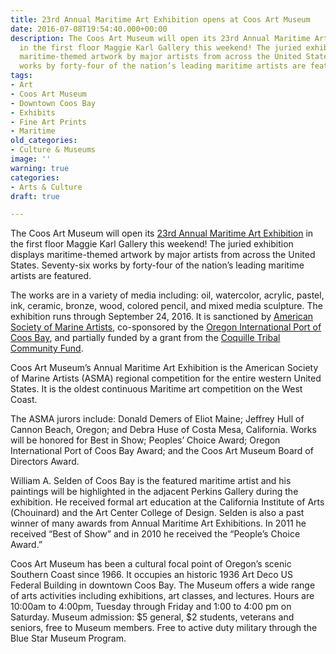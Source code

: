 ```yaml
---
title: 23rd Annual Maritime Art Exhibition opens at Coos Art Museum
date: 2016-07-08T19:54:40.000+00:00
description: The Coos Art Museum will open its 23rd Annual Maritime Art Exhibition
  in the first floor Maggie Karl Gallery this weekend! The juried exhibition displays
  maritime-themed artwork by major artists from across the United States. Seventy-six
  works by forty-four of the nation’s leading maritime artists are featured.
tags:
- Art
- Coos Art Museum
- Downtown Coos Bay
- Exhibits
- Fine Art Prints
- Maritime
old_categories:
- Culture & Museums
image: ''
warning: true
categories:
- Arts & Culture
draft: true

---
```

The Coos Art Museum will open its <a href="http://www.coosart.org/maritime-art-exhibit-2016-and-more/" target="_blank">23rd Annual Maritime Art Exhibition</a> in the first floor Maggie Karl Gallery this weekend! The juried exhibition displays maritime-themed artwork by major artists from across the United States. Seventy-six works by forty-four of the nation’s leading maritime artists are featured.

The works are in a variety of media including: oil, watercolor, acrylic, pastel, ink, ceramic, bronze, wood, colored pencil, and mixed media sculpture. The exhibition runs through September 24, 2016. It is sanctioned by <a href="http://americansocietyofmarineartists.com/" target="_blank">American Society of Marine Artists</a>, co-sponsored by the <a href="http://portofcoosbay.com/" target="_blank">Oregon International Port of Coos Bay</a>, and partially funded by a grant from the <a href="http://www.coquilletribalfund.org/" target="_blank">Coquille Tribal Community Fund</a>.

Coos Art Museum’s Annual Maritime Art Exhibition is the American Society of Marine Artists (ASMA) regional competition for the entire western United States. It is the oldest continuous Maritime art competition on the West Coast.

The ASMA jurors include: Donald Demers of Eliot Maine; Jeffrey Hull of Cannon Beach, Oregon; and Debra Huse of Costa Mesa, California. Works will be honored for Best in Show; Peoples’ Choice Award; Oregon International Port of Coos Bay Award; and the Coos Art Museum Board of Directors Award.

William A. Selden of Coos Bay is the featured maritime artist and his paintings will be highlighted in the adjacent Perkins Gallery during the exhibition. He received formal art education at the California Institute of Arts (Chouinard) and the Art Center College of Design. Selden is also a past winner of many awards from Annual Maritime Art Exhibitions. In 2011 he received “Best of Show” and in 2010 he received the “People’s Choice Award.”

Coos Art Museum has been a cultural focal point of Oregon’s scenic Southern Coast since 1966. It occupies an historic 1936 Art Deco US Federal Building in downtown Coos Bay. The Museum offers a wide range of arts activities including exhibitions, art classes, and lectures. Hours are 10:00am to 4:00pm, Tuesday through Friday and 1:00 to 4:00 pm on Saturday. Museum admission: $5 general, $2 students, veterans and seniors, free to Museum members. Free to active duty military through the Blue Star Museum Program.